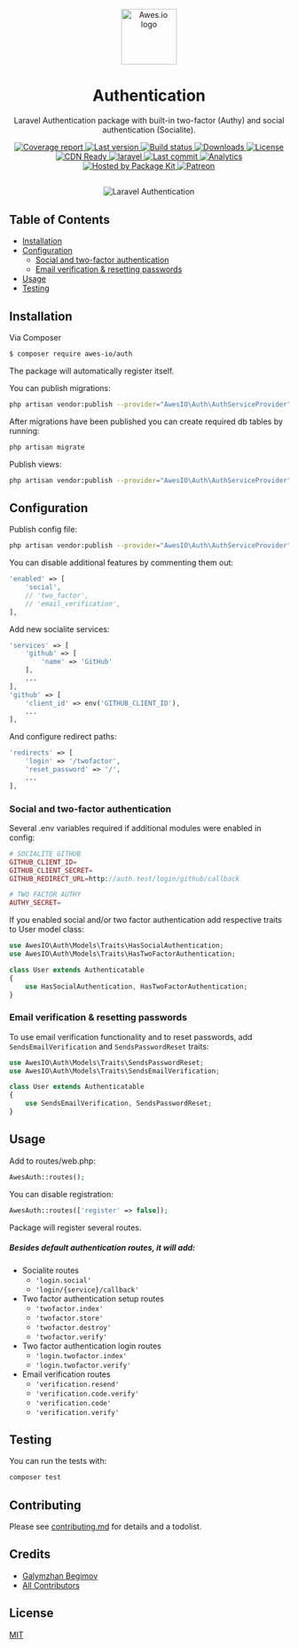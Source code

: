 <p align="center">
    <a href="https://www.awes.io/?utm_source=github&utm_medium=auth" target="_blank" rel="noopener noreferrer">
        <img width="100" src="https://static.awes.io/promo/Logo_sign_color.svg" alt="Awes.io logo">
    </a>
</p>

<h1 align="center">Authentication</h1>

<p align="center">Laravel Authentication package with built-in two-factor (Authy) and social authentication (Socialite).</p>

<p align="center">
    <a href="https://www.awes.io/?utm_source=github&amp;utm_medium=shields">
        <img src="https://repo.pkgkit.com/4GBWO/awes-io/auth/badges/master/coverage.svg" alt="Coverage report" >
    </a>
    <a href="https://www.awes.io/?utm_source=github&amp;utm_medium=shields">
        <img src="https://www.pkgkit.com/4GBWO/awes-io/auth/version.svg" alt="Last version" >
    </a>
    <a href="https://www.awes.io/?utm_source=github&amp;utm_medium=shields">
        <img src="https://repo.pkgkit.com/4GBWO/awes-io/auth/badges/master/build.svg" alt="Build status" >
    </a>
    <a href="https://www.awes.io/?utm_source=github&amp;utm_medium=shields">
        <img src="https://www.pkgkit.com/4GBWO/awes-io/auth/downloads.svg" alt="Downloads" >
    </a>
    <a href="https://www.awes.io/?utm_source=github&amp;utm_medium=shields">
        <img src="https://img.shields.io/github/license/awes-io/auth.svg" alt="License" />
    </a>
    <a href="https://www.awes.io/?utm_source=github&amp;utm_medium=shields">
        <img src="https://www.pkgkit.com/4GBWO/awes-io/auth/status.svg" alt="CDN Ready" /> 
    </a>
    <a href="https://www.awes.io/?utm_source=github&amp;utm_medium=shields" target="_blank">
        <img src="https://static.pkgkit.com/badges/laravel.svg" alt="laravel" />
    </a>
    <a href="https://www.awes.io/?utm_source=github&amp;utm_medium=shields">
        <img src="https://img.shields.io/github/last-commit/awes-io/auth.svg" alt="Last commit" />
    </a>
    <a href="https://github.com/awes-io/awes-io">
        <img src="https://ga-beacon.appspot.com/UA-134431636-1/awes-io/auth" alt="Analytics" />
    </a>
    <a href="https://www.pkgkit.com/?utm_source=github&amp;utm_medium=shields">
        <img src="https://www.pkgkit.com/badges/hosted.svg" alt="Hosted by Package Kit" />
    </a>
    <a href="https://www.patreon.com/join/awesdotio">
        <img src="https://static.pkgkit.com/badges/patreon.svg" alt="Patreon" />
    </a>
</p>

##
<p align="center">
    <img src="https://static.awes.io/github/auth-cover.gif" alt="Laravel Authentication" title="Awes.io Authentication" />
</p>


## Table of Contents

- <a href="#installation">Installation</a>
- <a href="#configuration">Configuration</a>
    - <a href="#social-and-two-factor-authentication">Social and two-factor authentication</a>
    - <a href="#email-verification-resetting-passwords">Email verification & resetting passwords</a>
- <a href="#usage">Usage</a>
- <a href="#testing">Testing</a>

## Installation

Via Composer

``` bash
$ composer require awes-io/auth
```

The package will automatically register itself.

You can publish migrations:

```bash
php artisan vendor:publish --provider="AwesIO\Auth\AuthServiceProvider" --tag="migrations"
```

After migrations have been published you can create required db tables by running:

```bash
php artisan migrate
```

Publish views:

```bash
php artisan vendor:publish --provider="AwesIO\Auth\AuthServiceProvider" --tag="views"
```

## Configuration

Publish config file:

```bash
php artisan vendor:publish --provider="AwesIO\Auth\AuthServiceProvider" --tag="config"
```

You can disable additional features by commenting them out:

```php
'enabled' => [
    'social', 
    // 'two_factor',
    // 'email_verification',
],
```

Add new socialite services:

```php
'services' => [
    'github' => [
        'name' => 'GitHub'
    ],
    ...
],
'github' => [
    'client_id' => env('GITHUB_CLIENT_ID'),
    ...
],
```

And configure redirect paths:

```php
'redirects' => [
    'login' => '/twofactor',
    'reset_password' => '/',
    ...
],
```

### Social and two-factor authentication

Several .env variables required if additional modules were enabled in config:

```php
# SOCIALITE GITHUB
GITHUB_CLIENT_ID=
GITHUB_CLIENT_SECRET=
GITHUB_REDIRECT_URL=http://auth.test/login/github/callback

# TWO FACTOR AUTHY
AUTHY_SECRET=
```

If you enabled social and/or two factor authentication add respective traits to User model class:

```php
use AwesIO\Auth\Models\Traits\HasSocialAuthentication;
use AwesIO\Auth\Models\Traits\HasTwoFactorAuthentication;

class User extends Authenticatable
{
    use HasSocialAuthentication, HasTwoFactorAuthentication;
}
```

### Email verification & resetting passwords

To use email verification functionality and to reset passwords, add `SendsEmailVerification` and `SendsPasswordReset` traits:

```php
use AwesIO\Auth\Models\Traits\SendsPasswordReset;
use AwesIO\Auth\Models\Traits\SendsEmailVerification;

class User extends Authenticatable
{
    use SendsEmailVerification, SendsPasswordReset;
}
```

## Usage

Add to routes/web.php:

```php
AwesAuth::routes();
```

You can disable registration:

```php
AwesAuth::routes(['register' => false]);
```

Package will register several routes.

##### Besides default authentication routes, it will add:
* Socialite routes
    * `'login.social'`
    * `'login/{service}/callback'`
* Two factor authentication setup routes
    * `'twofactor.index'`
    * `'twofactor.store'`
    * `'twofactor.destroy'`
    * `'twofactor.verify'`
* Two factor authentication login routes
    * `'login.twofactor.index'`
    * `'login.twofactor.verify'`
* Email verification routes
    * `'verification.resend'`
    * `'verification.code.verify'`
    * `'verification.code'`
    * `'verification.verify'`

## Testing

You can run the tests with:

```bash
composer test
```

## Contributing

Please see [contributing.md](contributing.md) for details and a todolist.

## Credits

- [Galymzhan Begimov](https://github.com/begimov)
- [All Contributors](contributing.md)

## License

[MIT](http://opensource.org/licenses/MIT)
